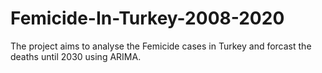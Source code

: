 # Femicide-In-Turkey-2008-2020
The project aims to analyse the Femicide cases in Turkey and forcast the deaths until 2030 using ARIMA.
